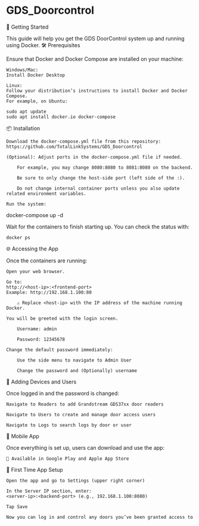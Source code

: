 # GDS_Doorcontrol
🚀 Getting Started

This guide will help you get the GDS DoorControl system up and running using Docker.
🛠️ Prerequisites

Ensure that Docker and Docker Compose are installed on your machine:

    Windows/Mac:
    Install Docker Desktop

    Linux:
    Follow your distribution’s instructions to install Docker and Docker Compose.
    For example, on Ubuntu:

    sudo apt update
    sudo apt install docker.io docker-compose

📦 Installation

    Download the docker-compose.yml file from this repository:
    https://github.com/TotalLinkSystems/GDS_Doorcontrol

    (Optional): Adjust ports in the docker-compose.yml file if needed.

        For example, you may change 8080:8080 to 8081:8080 on the backend.

        Be sure to only change the host-side port (left side of the :).

        Do not change internal container ports unless you also update related environment variables.

    Run the system:

docker-compose up -d

Wait for the containers to finish starting up. You can check the status with:

    docker ps

🌐 Accessing the App

Once the containers are running:

    Open your web browser.

    Go to:
    http://<host-ip>:<frontend-port>
    Example: http://192.168.1.100:80

        ⚠️ Replace <host-ip> with the IP address of the machine running Docker.

    You will be greeted with the login screen.

        Username: admin

        Password: 12345678

    Change the default password immediately:

        Use the side menu to navigate to Admin User

        Change the password and (Optionally) username

🧩 Adding Devices and Users

Once logged in and the password is changed:

    Navigate to Readers to add Grandstream GDS37xx door readers

    Navigate to Users to create and manage door access users

    Navigate to Logs to search logs by door or user

📱 Mobile App

Once everything is set up, users can download and use the app:

    📲 Available in Google Play and Apple App Store

🔧 First Time App Setup

    Open the app and go to Settings (upper right corner)

    In the Server IP section, enter:
    <server-ip>:<backend-port> (e.g., 192.168.1.100:8080)

    Tap Save

    Now you can log in and control any doors you’ve been granted access to
